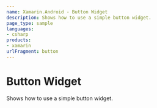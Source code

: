 ```yaml
---
name: Xamarin.Android - Button Widget
description: Shows how to use a simple button widget.
page_type: sample
languages:
- csharp
products:
- xamarin
urlFragment: button
---
```

# Button Widget

Shows how to use a simple button widget.

